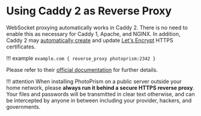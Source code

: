# Using Caddy 2 as Reverse Proxy

WebSocket proxying automatically works in Caddy 2. There is no need to enable this as necessary for Caddy 1, Apache,
and NGINX. In addition, Caddy 2 may [automatically create](https://caddyserver.com/docs/caddyfile/directives/tls) 
and update [Let's Encrypt](https://letsencrypt.org/) HTTPS certificates.

!!! example
    ```
    example.com {
        reverse_proxy photoprism:2342
    }
    ```

Please refer to their [official documentation](https://caddyserver.com/docs/v2-upgrade#proxy)
for further details.


!!! attention
    When installing PhotoPrism on a public server outside your home network, please **always run it
    behind a secure HTTPS reverse proxy**.
    Your files and passwords will be transmitted in clear text otherwise, and can be intercepted
    by anyone in between including your provider, hackers, and governments.
